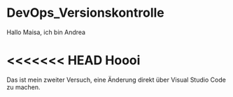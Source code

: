 # DevOps_Versionskontrolle

Hallo Maisa, ich bin Andrea

<<<<<<< HEAD
Hoooi
=======
Das ist mein zweiter Versuch, eine Änderung direkt über Visual Studio Code zu machen.